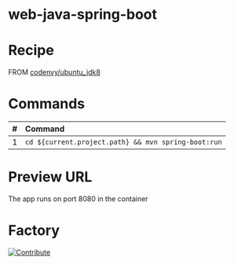 # web-java-spring-boot

# Recipe

FROM [codenvy/ubuntu_jdk8](https://hub.docker.com/r/codenvy/ubuntu_jdk8/)

# Commands

| #       | Command           | 
| :------------- |:------------- |
| 1      | `cd ${current.project.path} && mvn spring-boot:run` |

# Preview URL

The app runs on port 8080 in the container

# Factory

[![Contribute](https://codenvy.com/factory/resources/codenvy-contribute.svg)](http://beta.codenvy.com/f?id=sz7uzyofb8olekkn)